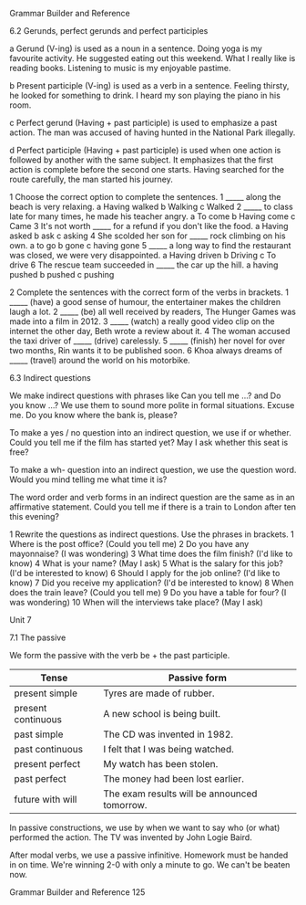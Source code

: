 Grammar Builder and Reference

6.2 Gerunds, perfect gerunds and perfect participles

a Gerund (V-ing) is used as a noun in a sentence.
Doing yoga is my favourite activity.
He suggested eating out this weekend.
What I really like is reading books.
Listening to music is my enjoyable pastime.

b Present participle (V-ing) is used as a verb in a sentence.
Feeling thirsty, he looked for something to drink.
I heard my son playing the piano in his room.

c Perfect gerund (Having + past participle) is used to emphasize a past action.
The man was accused of having hunted in the National Park illegally.

d Perfect participle (Having + past participle) is used when one action is followed by another with the same subject. It emphasizes that the first action is complete before the second one starts.
Having searched for the route carefully, the man started his journey.

1 Choose the correct option to complete the sentences.
1 _____ along the beach is very relaxing.
   a Having walked    b Walking    c Walked
2 _____ to class late for many times, he made his teacher angry.
   a To come    b Having come    c Came
3 It's not worth _____ for a refund if you don't like the food.
   a Having asked    b ask    c asking
4 She scolded her son for _____ rock climbing on his own.
   a to go    b gone    c having gone
5 _____ a long way to find the restaurant was closed, we were very disappointed.
   a Having driven    b Driving    c To drive
6 The rescue team succeeded in _____ the car up the hill.
   a having pushed    b pushed    c pushing

2 Complete the sentences with the correct form of the verbs in brackets.
1 _____ (have) a good sense of humour, the entertainer makes the children laugh a lot.
2 _____ (be) all well received by readers, The Hunger Games was made into a film in 2012.
3 _____ (watch) a really good video clip on the internet the other day, Beth wrote a review about it.
4 The woman accused the taxi driver of _____ (drive) carelessly.
5 _____ (finish) her novel for over two months, Rin wants it to be published soon.
6 Khoa always dreams of _____ (travel) around the world on his motorbike.

6.3 Indirect questions

We make indirect questions with phrases like Can you tell me ...? and Do you know ...? We use them to sound more polite in formal situations.
Excuse me. Do you know where the bank is, please?

To make a yes / no question into an indirect question, we use if or whether.
Could you tell me if the film has started yet?
May I ask whether this seat is free?

To make a wh- question into an indirect question, we use the question word.
Would you mind telling me what time it is?

The word order and verb forms in an indirect question are the same as in an affirmative statement.
Could you tell me if there is a train to London after ten this evening?

1 Rewrite the questions as indirect questions. Use the phrases in brackets.
1 Where is the post office? (Could you tell me)
2 Do you have any mayonnaise? (I was wondering)
3 What time does the film finish? (I'd like to know)
4 What is your name? (May I ask)
5 What is the salary for this job? (I'd be interested to know)
6 Should I apply for the job online? (I'd like to know)
7 Did you receive my application? (I'd be interested to know)
8 When does the train leave? (Could you tell me)
9 Do you have a table for four? (I was wondering)
10 When will the interviews take place? (May I ask)

Unit 7

7.1 The passive

We form the passive with the verb be + the past participle.

Tense | Passive form
--- | ---
present simple | Tyres are made of rubber.
present continuous | A new school is being built.
past simple | The CD was invented in 1982.
past continuous | I felt that I was being watched.
present perfect | My watch has been stolen.
past perfect | The money had been lost earlier.
future with will | The exam results will be announced tomorrow.

In passive constructions, we use by when we want to say who (or what) performed the action.
The TV was invented by John Logie Baird.

After modal verbs, we use a passive infinitive.
Homework must be handed in on time.
We're winning 2-0 with only a minute to go. We can't be beaten now.

Grammar Builder and Reference 125